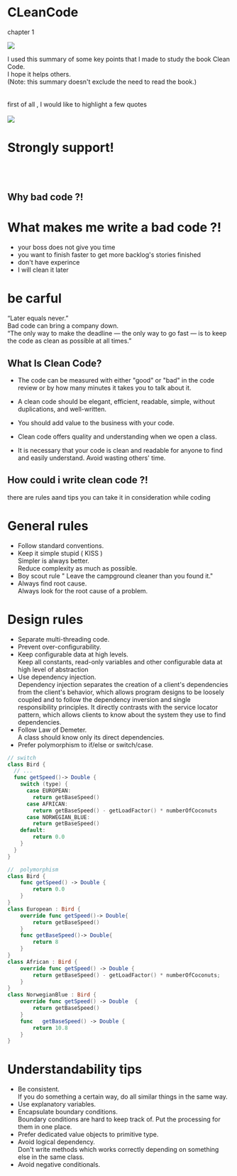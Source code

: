 # CLeanCode
chapter 1

![](https://www.aliens-sci.com/wp-content/uploads/2019/01/CleanCode.jpg)

I used this summary of some key points that I made to study the book Clean Code.<br/>
I hope it helps others.<br/>
(Note: this summary doesn't exclude the need to read the book.)<br/>
<br/><br/>
first of all , I would like to highlight a few quotes 
<br/>
<br/>
![](https://miro.medium.com/max/1000/1*5xBL_Z1k8hIifUA3maiFlA.gif)
<br/>

# Strongly support!  
<br/><br/>
## Why bad code ?! <br/>
# What makes me write a bad code ?! <br/>

 * your boss does not give you time 
 * you want to finish faster to get more backlog's stories finished
 * don't have experince 
 * I will clean it later 
 
# be carful 

“Later equals never.” <br/>
Bad code can bring a company down. <br/>
“The only way to make the deadline — the only way to go fast — is to keep the code as clean as possible at all times.”

## What Is Clean Code?

* The code can be measured with either "good" or "bad" in the code review or by how many minutes it takes you to talk about it.

* A clean code should be elegant, efficient, readable, simple, without duplications, and well-written. 

* You should add value to the business with your code.

* Clean code offers quality and understanding when we open a class.

* It is necessary that your code is clean and readable for anyone to find and easily understand. Avoid wasting others' time.

## How could i write clean code ?!
 there are rules aand tips you can take it in consideration while coding 
 
# General rules

* Follow standard conventions.
* Keep it simple stupid  ( KISS ) <br/>
   Simpler is always better.<br/>
   Reduce complexity as much as possible.
* Boy scout rule " Leave the campground cleaner than you found it."
* Always find root cause. <br/>
  Always look for the root cause of a problem.
  
# Design rules

* Separate multi-threading code.
* Prevent over-configurability.
* Keep configurable data at high levels. <br/>
  Keep all constants, read-only variables and other configurable data at high level of abstraction
* Use dependency injection. <br/>
  Dependency injection separates the creation of a client's dependencies from the client's behavior, which allows program designs to be loosely coupled  and to follow the dependency inversion and single responsibility principles. It directly contrasts with the service locator pattern, which allows clients to know about the system they use to find dependencies.
* Follow Law of Demeter.<br/>
 A class should know only its direct dependencies.
* Prefer polymorphism to if/else or switch/case.
```swift
// switch
class Bird {
  // ...
  func getSpeed()-> Double {
    switch (type) {
      case EUROPEAN:
        return getBaseSpeed()
      case AFRICAN:
        return getBaseSpeed() - getLoadFactor() * numberOfCoconuts
      case NORWEGIAN_BLUE:
        return getBaseSpeed()
    default:
        return 0.0
    }
  }
}

//  polymorphism 
class Bird {
    func getSpeed() -> Double {
        return 0.0
    }
}
class European : Bird {
    override func getSpeed()-> Double{
        return getBaseSpeed()
    }
    func getBaseSpeed()-> Double{
        return 8
    }
}
class African : Bird {
    override func getSpeed() -> Double {
        return getBaseSpeed() - getLoadFactor() * numberOfCoconuts;
    }
}
class NorwegianBlue : Bird {
    override func getSpeed() -> Double  {
        return getBaseSpeed()
    }
    func   getBaseSpeed() -> Double {
        return 10.8
    }
}
```

# Understandability tips
* Be consistent. <br/>
  If you do something a certain way, do all similar things in the same way.
* Use explanatory variables.
* Encapsulate boundary conditions. <br/>
  Boundary conditions are hard to keep track of. Put the processing for them in one place.
* Prefer dedicated value objects to primitive type. 
* Avoid logical dependency. <br/>
  Don't write methods which works correctly depending on something else in the same class.
* Avoid negative conditionals. <br/>



